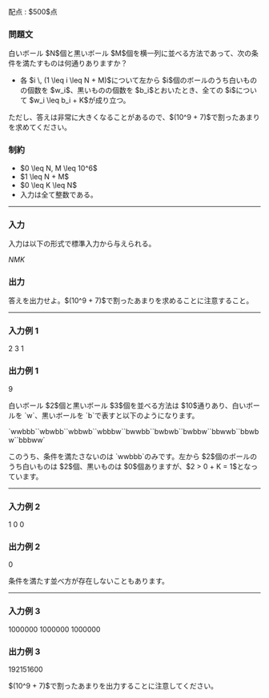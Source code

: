
<div>

<span>

<span>

<p>
配点 : $500$点
</p>

<div>

<section>

### **問題文**

<p>
白いボール $N$個と黒いボール $M$個を横一列に並べる方法であって、次の条件を満たすものは何通りありますか？
</p>

<ul>

<li>
各 $i \, (1 \leq i \leq N + M)$について左から $i$個のボールのうち白いものの個数を $w_i$、黒いものの個数を $b_i$とおいたとき、全ての $i$について $w_i \leq b_i + K$が成り立つ。
</li>

</ul>

<p>
ただし、答えは非常に大きくなることがあるので、$(10^9 + 7)$で割ったあまりを求めてください。
</p>

</section>

</div>

<div>

<section>

### **制約**

<ul>

<li>
$0 \leq N, M \leq 10^6$
</li>

<li>
$1 \leq N + M$
</li>

<li>
$0 \leq K \leq N$
</li>

<li>
入力は全て整数である。
</li>

</ul>

</section>

</div>

---

<div>

<div>

<section>

### **入力**

<p>
入力は以下の形式で標準入力から与えられる。
</p>

<div>

$N$$M$$K$
</div>

</section>

</div>

<div>

<section>

### **出力**

<p>
答えを出力せよ。$(10^9 + 7)$で割ったあまりを求めることに注意すること。
</p>

</section>

</div>

</div>

---

<div>

<section>

### **入力例 1**

<div>

2 3 1

</div>

</section>

</div>

<div>

<section>

### **出力例 1**

<div>

9

</div>

<p>
白いボール $2$個と黒いボール $3$個を並べる方法は $10$通りあり、白いボールを `w`、黒いボールを `b`で表すと以下のようになります。
</p>

<p>
`wwbbb``wbwbb``wbbwb``wbbbw``bwwbb``bwbwb``bwbbw``bbwwb``bbwbw``bbbww`
</p>

<p>
このうち、条件を満たさないのは `wwbbb`のみです。左から $2$個のボールのうち白いものは $2$個、黒いものは $0$個ありますが、$2 > 0 + K = 1$となっています。
</p>

</section>

</div>

---

<div>

<section>

### **入力例 2**

<div>

1 0 0

</div>

</section>

</div>

<div>

<section>

### **出力例 2**

<div>

0

</div>

<p>
条件を満たす並べ方が存在しないこともあります。
</p>

</section>

</div>

---

<div>

<section>

### **入力例 3**

<div>

1000000 1000000 1000000

</div>

</section>

</div>

<div>

<section>

### **出力例 3**

<div>

192151600

</div>

<p>
$(10^9 + 7)$で割ったあまりを出力することに注意してください。
</p>

</section>

</div>

</span>

</span>

</div>
